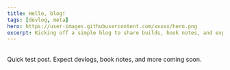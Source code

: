 ```yaml
---
title: Hello, blog!
tags: [devlog, meta]
hero: https://user-images.githubusercontent.com/xxxxx/hero.png
excerpt: Kicking off a simple blog to share builds, book notes, and experiments.
---
```

<br>Quick test post. Expect devlogs, book notes, and more coming soon.
